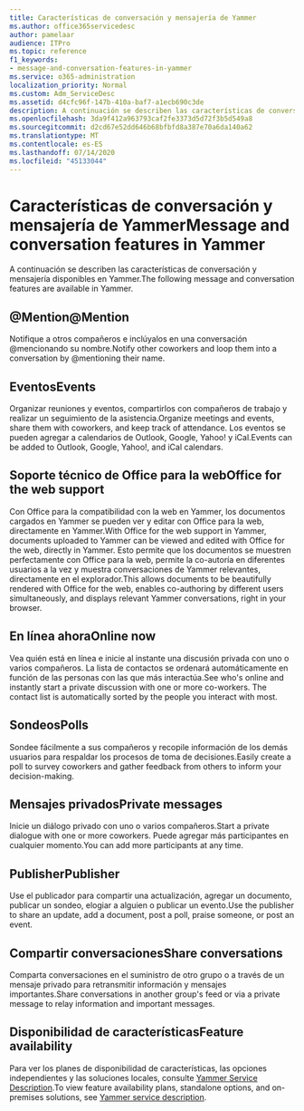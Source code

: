 ```yaml
---
title: Características de conversación y mensajería de Yammer
ms.author: office365servicedesc
author: pamelaar
audience: ITPro
ms.topic: reference
f1_keywords:
- message-and-conversation-features-in-yammer
ms.service: o365-administration
localization_priority: Normal
ms.custom: Adm_ServiceDesc
ms.assetid: d4cfc96f-147b-410a-baf7-a1ecb690c3de
description: A continuación se describen las características de conversación y mensajería disponibles en Yammer.
ms.openlocfilehash: 3da9f412a963793caf2fe3373d5d72f3b5d549a8
ms.sourcegitcommit: d2cd67e52dd646b68bfbfd8a387e70a6da140a62
ms.translationtype: MT
ms.contentlocale: es-ES
ms.lasthandoff: 07/14/2020
ms.locfileid: "45133044"
---
```

# <a name="message-and-conversation-features-in-yammer"></a><span data-ttu-id="45f71-103">Características de conversación y mensajería de Yammer</span><span class="sxs-lookup"><span data-stu-id="45f71-103">Message and conversation features in Yammer</span></span>

<span data-ttu-id="45f71-104">A continuación se describen las características de conversación y mensajería disponibles en Yammer.</span><span class="sxs-lookup"><span data-stu-id="45f71-104">The following message and conversation features are available in Yammer.</span></span>
  
## <a name="mention"></a><span data-ttu-id="45f71-105">@Mention</span><span class="sxs-lookup"><span data-stu-id="45f71-105">@Mention</span></span>

<span data-ttu-id="45f71-106">Notifique a otros compañeros e inclúyalos en una conversación @mencionando su nombre.</span><span class="sxs-lookup"><span data-stu-id="45f71-106">Notify other coworkers and loop them into a conversation by @mentioning their name.</span></span>

## <a name="events"></a><span data-ttu-id="45f71-107">Eventos</span><span class="sxs-lookup"><span data-stu-id="45f71-107">Events</span></span>

<span data-ttu-id="45f71-108">Organizar reuniones y eventos, compartirlos con compañeros de trabajo y realizar un seguimiento de la asistencia.</span><span class="sxs-lookup"><span data-stu-id="45f71-108">Organize meetings and events, share them with coworkers, and keep track of attendance.</span></span> <span data-ttu-id="45f71-109">Los eventos se pueden agregar a calendarios de Outlook, Google, Yahoo! y iCal.</span><span class="sxs-lookup"><span data-stu-id="45f71-109">Events can be added to Outlook, Google, Yahoo!, and iCal calendars.</span></span>
  
## <a name="office-for-the-web-support"></a><span data-ttu-id="45f71-110">Soporte técnico de Office para la web</span><span class="sxs-lookup"><span data-stu-id="45f71-110">Office for the web support</span></span>

<span data-ttu-id="45f71-111">Con Office para la compatibilidad con la web en Yammer, los documentos cargados en Yammer se pueden ver y editar con Office para la web, directamente en Yammer.</span><span class="sxs-lookup"><span data-stu-id="45f71-111">With Office for the web support in Yammer, documents uploaded to Yammer can be viewed and edited with Office for the web, directly in Yammer.</span></span> <span data-ttu-id="45f71-112">Esto permite que los documentos se muestren perfectamente con Office para la web, permite la co-autoría en diferentes usuarios a la vez y muestra conversaciones de Yammer relevantes, directamente en el explorador.</span><span class="sxs-lookup"><span data-stu-id="45f71-112">This allows documents to be beautifully rendered with Office for the web, enables co-authoring by different users simultaneously, and displays relevant Yammer conversations, right in your browser.</span></span>

## <a name="online-now"></a><span data-ttu-id="45f71-113">En línea ahora</span><span class="sxs-lookup"><span data-stu-id="45f71-113">Online now</span></span>

<span data-ttu-id="45f71-p103">Vea quién está en línea e inicie al instante una discusión privada con uno o varios compañeros. La lista de contactos se ordenará automáticamente en función de las personas con las que más interactúa.</span><span class="sxs-lookup"><span data-stu-id="45f71-p103">See who's online and instantly start a private discussion with one or more co-workers. The contact list is automatically sorted by the people you interact with most.</span></span>

## <a name="polls"></a><span data-ttu-id="45f71-116">Sondeos</span><span class="sxs-lookup"><span data-stu-id="45f71-116">Polls</span></span>

<span data-ttu-id="45f71-117">Sondee fácilmente a sus compañeros y recopile información de los demás usuarios para respaldar los procesos de toma de decisiones.</span><span class="sxs-lookup"><span data-stu-id="45f71-117">Easily create a poll to survey coworkers and gather feedback from others to inform your decision-making.</span></span>
  
## <a name="private-messages"></a><span data-ttu-id="45f71-118">Mensajes privados</span><span class="sxs-lookup"><span data-stu-id="45f71-118">Private messages</span></span>

<span data-ttu-id="45f71-119">Inicie un diálogo privado con uno o varios compañeros.</span><span class="sxs-lookup"><span data-stu-id="45f71-119">Start a private dialogue with one or more coworkers.</span></span> <span data-ttu-id="45f71-120">Puede agregar más participantes en cualquier momento.</span><span class="sxs-lookup"><span data-stu-id="45f71-120">You can add more participants at any time.</span></span>

## <a name="publisher"></a><span data-ttu-id="45f71-121">Publisher</span><span class="sxs-lookup"><span data-stu-id="45f71-121">Publisher</span></span>

<span data-ttu-id="45f71-122">Use el publicador para compartir una actualización, agregar un documento, publicar un sondeo, elogiar a alguien o publicar un evento.</span><span class="sxs-lookup"><span data-stu-id="45f71-122">Use the publisher to share an update, add a document, post a poll, praise someone, or post an event.</span></span>
    
## <a name="share-conversations"></a><span data-ttu-id="45f71-123">Compartir conversaciones</span><span class="sxs-lookup"><span data-stu-id="45f71-123">Share conversations</span></span>

<span data-ttu-id="45f71-124">Comparta conversaciones en el suministro de otro grupo o a través de un mensaje privado para retransmitir información y mensajes importantes.</span><span class="sxs-lookup"><span data-stu-id="45f71-124">Share conversations in another group's feed or via a private message to relay information and important messages.</span></span>
  
## <a name="feature-availability"></a><span data-ttu-id="45f71-125">Disponibilidad de características</span><span class="sxs-lookup"><span data-stu-id="45f71-125">Feature availability</span></span>

<span data-ttu-id="45f71-126">Para ver los planes de disponibilidad de características, las opciones independientes y las soluciones locales, consulte [Yammer Service Description](yammer-service-description.md).</span><span class="sxs-lookup"><span data-stu-id="45f71-126">To view feature availability plans, standalone options, and on-premises solutions, see [Yammer service description](yammer-service-description.md).</span></span>
  